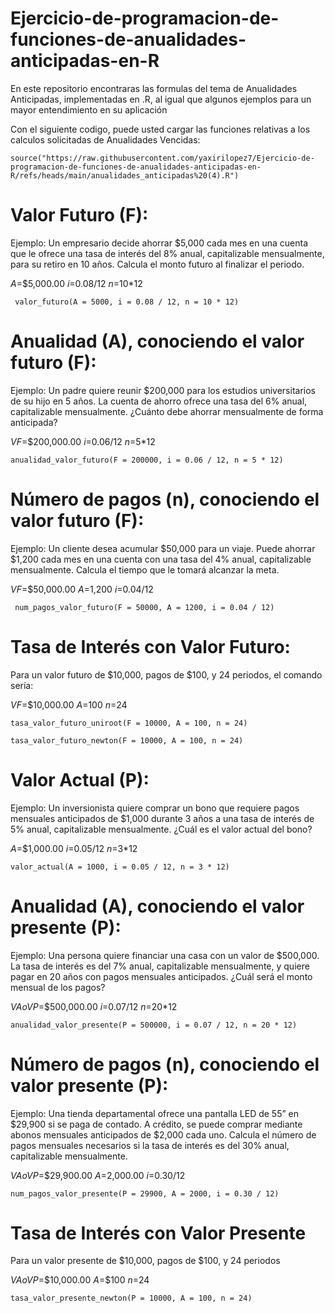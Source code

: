 # Ejercicio-de-programacion-de-funciones-de-anualidades-anticipadas-en-R
En este repositorio encontraras las formulas del tema de Anualidades Anticipadas, implementadas en .R, al igual que algunos ejemplos para un mayor entendimiento en su aplicación


Con el siguiente codigo, puede usted cargar las funciones relativas a los calculos solicitadas de Anualidades Vencidas:

```{r}
source("https://raw.githubusercontent.com/yaxirilopez7/Ejercicio-de-programacion-de-funciones-de-anualidades-anticipadas-en-R/refs/heads/main/anualidades_anticipadas%20(4).R")
```

# Valor Futuro (F):

Ejemplo: Un empresario decide ahorrar $5,000 cada mes en una cuenta que le ofrece una tasa de interés del 8% anual, capitalizable mensualmente, para su retiro en 10 años. Calcula el monto futuro al finalizar el periodo.

$A$=$5,000.00
$i$=0.08/12 
$n$=10*12

```{r}
 valor_futuro(A = 5000, i = 0.08 / 12, n = 10 * 12)
```


# Anualidad (A), conociendo el valor futuro (F):

Ejemplo: Un padre quiere reunir $200,000 para los estudios universitarios de su hijo en 5 años. La cuenta de ahorro ofrece una tasa del 6% anual, capitalizable mensualmente. ¿Cuánto debe ahorrar mensualmente de forma anticipada?

$VF$=$200,000.00
$i$=0.06/12 
$n$=5*12


```{r}
anualidad_valor_futuro(F = 200000, i = 0.06 / 12, n = 5 * 12)
```


# Número de pagos (n), conociendo el valor futuro (F):

Ejemplo: Un cliente desea acumular $50,000 para un viaje. Puede ahorrar $1,200 cada mes en una cuenta con una tasa del 4% anual, capitalizable mensualmente. Calcula el tiempo que le tomará alcanzar la meta.

$VF$=$50,000.00
$A$=1,200 
$i$=0.04/12


```{r}
 num_pagos_valor_futuro(F = 50000, A = 1200, i = 0.04 / 12)
```



# Tasa de Interés con Valor Futuro: 

Para un valor futuro de $10,000, pagos de $100, y 24 periodos, el comando sería:

$VF$=$10,000.00
$A$=100 
$n$=24


```{r}
tasa_valor_futuro_uniroot(F = 10000, A = 100, n = 24)
```

```{r}
tasa_valor_futuro_newton(F = 10000, A = 100, n = 24)
```


# Valor Actual (P):

Ejemplo: Un inversionista quiere comprar un bono que requiere pagos mensuales anticipados de $1,000 durante 3 años a una tasa de interés de 5% anual, capitalizable mensualmente. ¿Cuál es el valor actual del bono?

$A$=$1,000.00
$i$=0.05/12 
$n$=3*12


```{r}
valor_actual(A = 1000, i = 0.05 / 12, n = 3 * 12)
```


# Anualidad (A), conociendo el valor presente (P):

Ejemplo: Una persona quiere financiar una casa con un valor de $500,000. La tasa de interés es del 7% anual, capitalizable mensualmente, y quiere pagar en 20 años con pagos mensuales anticipados. ¿Cuál será el monto mensual de los pagos?

$VA  o VP$=$500,000.00
$i$=0.07/12
$n$=20*12



```{r}
anualidad_valor_presente(P = 500000, i = 0.07 / 12, n = 20 * 12)
```


# Número de pagos (n), conociendo el valor presente (P):

Ejemplo: Una tienda departamental ofrece una pantalla LED de 55” en $29,900 si se paga de contado. A crédito, se puede comprar mediante abonos mensuales anticipados de $2,000 cada uno. Calcula el número de pagos mensuales necesarios si la tasa de interés es del 30% anual, capitalizable mensualmente.

$VA o VP$=$29,900.00
$A$=2,000.00
$i$=0.30/12


```{r}
num_pagos_valor_presente(P = 29900, A = 2000, i = 0.30 / 12)
```


# Tasa de Interés con Valor Presente

Para un valor presente de $10,000, pagos de $100, y 24 periodos

$VA o VP$=$10,000.00
$A$=$100 
$n$=24

```{r}
tasa_valor_presente_newton(P = 10000, A = 100, n = 24)
```
